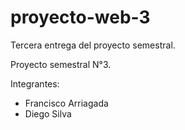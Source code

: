 # proyecto-web-3
 Tercera entrega del proyecto semestral.

Proyecto semestral N°3.

Integrantes:
 - Francisco Arriagada
 - Diego Silva
